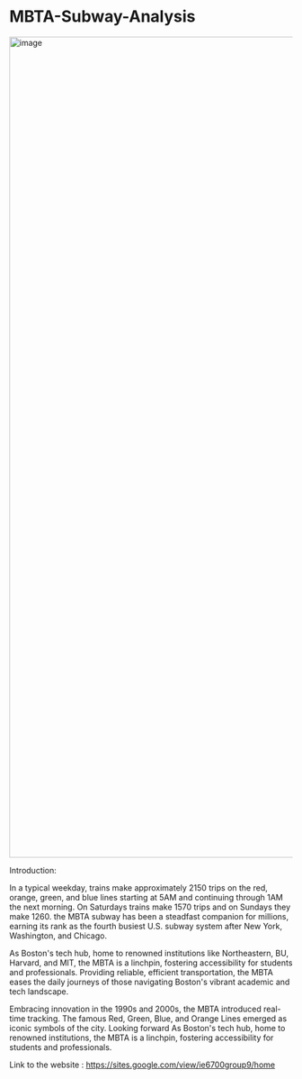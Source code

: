# MBTA-Subway-Analysis

<img width="1457" alt="image" src="https://github.com/manvith1604/MBTA-Subway-Analysis/assets/66794160/93c30c43-771b-4242-b26d-372049e7add7">

Introduction:

In a typical weekday, trains make approximately 2150 trips on the red, orange, green, and blue lines starting at 5AM and continuing through 1AM the next morning. On Saturdays trains make 1570 trips and on Sundays they make 1260. the MBTA subway has been a steadfast companion for millions, earning its rank as the fourth busiest U.S. subway system after New York, Washington, and Chicago. 


As Boston's tech hub, home to renowned institutions like Northeastern, BU, Harvard, and MIT, the MBTA is a linchpin, fostering accessibility for students and professionals. Providing reliable, efficient transportation, the MBTA eases the daily journeys of those navigating Boston's vibrant academic and tech landscape. 


Embracing innovation in the 1990s and 2000s, the MBTA introduced real-time tracking. The famous Red, Green, Blue, and Orange Lines emerged as iconic symbols of the city. Looking forward As Boston's tech hub, home to renowned institutions, the MBTA is a linchpin, fostering accessibility for students and professionals.

Link to the website : https://sites.google.com/view/ie6700group9/home

<div class="flourish-embed" data-src="story/2085167"><script src="https://public.flourish.studio/resources/embed.js"></script></div>

